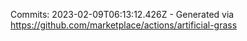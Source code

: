 Commits: 2023-02-09T06:13:12.426Z - Generated via https://github.com/marketplace/actions/artificial-grass
<br>
